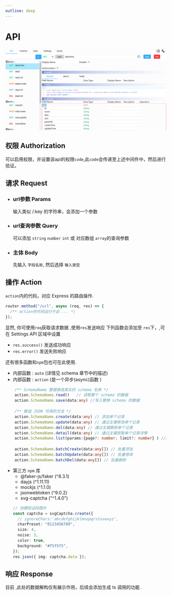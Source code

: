 ```yaml
---
outline: deep
---
```


# API



![截图](/images/api.png "api.png")
## 权限 Authorization
可以启用权限，并设置该api的权限`code`,此`code`会传递至上述中间件中，然后进行验证。
## 请求 Request

- ### url参数 Params
  输入类似 /:key 的字符串，会添加一个参数
- ### url查询参数 Query
  可以添加 `string` `number` `int` 或 对应数组 `array`的查询参数
- ### 主体 Body
  先输入 `字段名称`, 然后选择 `输入类型`

## 操作 Action

`action`内的代码，对应 Express 的路由操作.

```ts
router.method("/url", async (req, res) => {
  /** action的代码运行于此 ... */
});
```

显然, 你可使用`req`获取请求数据 ,使用`res`发送响应 
   下列函数会添加至 `res`下，,可在 Settings API 区域中设置 
- `res.success()` 发送成功响应 
- `res.error()`   发送失败响应  

还有很多函数和`npm`包也可在此使用.

- 内部函数 : `auto` (详情见 schema 章节中的描述)
- 内部函数 : `action` (是一个异步(async)函数 )

```ts
    /** SchemaName 要替换成真实的 schema 名称 */
    action.SchemaName.read()   // 读取整个 schema 的数据
    action.SchemaName.save(data:any) //写入替换 schema 的数据

    /** 数组 JSON 可用的方法 */
    action.SchemaName.create(data:any) // 添加单个记录
    action.SchemaName.update(data:any) // 通过主键修改单个记录
    action.SchemaName.del(data:any) // 通过主键删除单个记录
    action.SchemaName.detail(data:any) // 通过主键获取单个记录详情
    action.SchemaName.list(params:{page?: number; limit?: number} ) //获取分页后的列表

    action.SchemaName.batchCreate(data:any[]) // 批量添加
    action.SchemaName.batchUpdate(data:any[]) // 批量修改
    action.SchemaName.batchDel(data:any[]) // 批量删除

```

- 第三方 `npm` 库
  - @faker-js/faker (^8.3.1)
  - dayjs (^1.11.11)
  - mockjs (^1.1.0)
  - jsonwebtoken (^9.0.2)
  - svg-captcha ("^1.4.0")
  ```ts
  // 创建验证码图片
  const captcha = svgCaptcha.create({
    // ignoreChars:'abcdefghijklmnopqrstuvwxyz',
    charPreset: "0123456789",
    size: 4,
    noise: 3,
    color: true,
    background: "#f5f5f5",
  });
  res.json({ img: captcha.data });
  ```

## 响应 Response

目前 ,此处的数据解构仅有展示作用，后续会添加生成 ts 调用的功能 .
